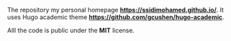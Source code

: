 The repository my personal homepage **https://ssidimohamed.github.io/**. It uses Hugo academic theme **https://github.com/gcushen/hugo-academic**.

Alll the code is public under the **MIT** license.

